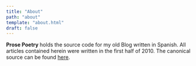 ```yaml
---
title: "About"
path: "about"
template: "about.html"
draft: false
---
```


**Prose Poetry** holds the source code for my old Blog written in Spanish. All articles contained herein were written in the first half of 2010. The canonical source can be found [here](https://elandres.wordpress.com/).
